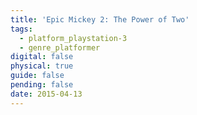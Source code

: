 ```yaml
---
title: 'Epic Mickey 2: The Power of Two'
tags:
  - platform_playstation-3
  - genre_platformer
digital: false
physical: true
guide: false
pending: false
date: 2015-04-13
---
```

